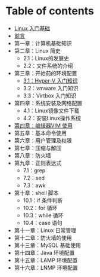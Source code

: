 # Table of contents

* [Linux 入门基础](README.md)
* [前言](qian-yan.md)
* 第一章：计算机基础知识
* 第二章：Linux 简史
  * 2.1：Linux的发展史
  * 2.2：文件系统的介绍
* 第三章：开始前的环境配置
  * [3.1：Hyper-V 入门知识](di-san-zhang-kai-shi-qian-de-huan-jing-pei-zhi/3.1hyperv-ru-men-zhi-shi.md)
  * 3.2：vmware 入门知识
  * 3.3：Virtbox 入门知识
* 第四章：系统安装及网络配置
  * 4.1：Linux镜像文件下载
  * 4.2：安装Linux操作系统
* [第四章：编辑器VIM 使用](di-si-zhang-bian-ji-qi-vim-shi-yong.md)
* 第五章：基本命令使用
* 第六章：用户管理及权限
* 第七章：压缩与解压
* 第八章：防火墙
* 第九章：正则表达式
  * 7.1：grep
  * 7.2：sed
  * 7.3：awk
* 第十章：shell 脚本
  * 10.1：if 条件判断
  * 10.2：for 循环
  * 10.3：while 循环
  * 10.4：case 语句
* 第十一章：Linux 日常管理
* 第十二章：防火墙的使用
* 第十三章：MySQL 基础使用
* 第十四章：Java 环境配置
* 第十五章：LAMP 环境配置
* 第十六章：LNMP 环境配置

